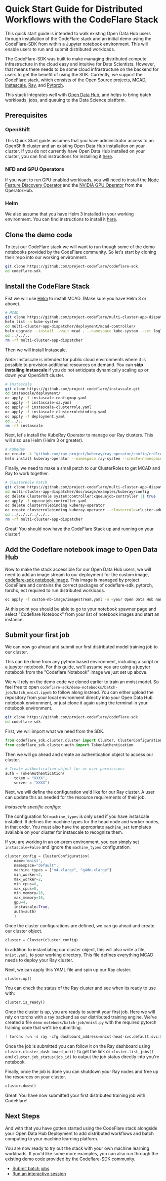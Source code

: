 # Quick Start Guide for Distributed Workflows with the CodeFlare Stack 


This quick start guide is intended to walk existing Open Data Hub users through installation of the CodeFlare stack and an initial demo using the CodeFlare-SDK from within a Jupyter notebook environment. This will enable users to run and submit distributed workloads.  

The CodeFlare-SDK was built to make managing distributed compute infrastructure in the cloud easy and intuitive for Data Scientists. However, that means there needs to be some cloud infrastructure on the backend for users to get the benefit of using the SDK. Currently, we support the CodeFlare stack, which consists of the Open Source projects, [MCAD](https://github.com/project-codeflare/multi-cluster-app-dispatcher), [Instascale](https://github.com/project-codeflare/instascale), [Ray](https://www.ray.io/), and [Pytorch](https://pytorch.org/).

This stack integrates well with [Open Data Hub](https://opendatahub.io/), and helps to bring batch workloads, jobs, and queuing to the Data Science platform. 


## Prerequisites

### OpenShift

This Quick Start guide assumes that you have administrator access to an OpenShift cluster and an existing Open Data Hub installation on your cluster. If you do not currently have Open Data Hub installed on your cluster, you can find instructions for installing it [here](https://opendatahub.io/docs/getting-started/quick-installation.html). 


### NFD and GPU Operators

If you want to run GPU enabled workloads, you will need to install the [Node Feature Discovery Operator](https://github.com/openshift/cluster-nfd-operator) and the [NVIDIA GPU Operator](https://github.com/NVIDIA/gpu-operator) from the OperatorHub. 

### Helm

We also assume that you have Helm 3 installed in your working environment. You can find instructions to install it [here](https://helm.sh/docs/intro/install/).   


## Clone the demo code

To test our CodeFlare stack we will want to run though some of the demo notebooks provided by the CodeFlare community. So let's start by cloning their repo into our working environment.

```bash 
git clone https://github.com/project-codeflare/codeflare-sdk
cd codeflare-sdk
```

## Install the CodeFlare Stack

Fist we will use [Helm](https://helm.sh/) to install MCAD. (Make sure you have Helm 3 or above).

```bash
# MCAD
git clone https://github.com/project-codeflare/multi-cluster-app-dispatcher.git 
helm list -n kube-system
cd multi-cluster-app-dispatcher/deployment/mcad-controller/
helm upgrade --install --wait mcad . --namespace kube-system --set loglevel=4 image.repository=quay.io/project-codeflare/mcad-controller --set image.tag=main-v1.29.50 --set image.pullPolicy=Always --set configMap.name=mcad-controller-configmap --set configMap.quotaEnabled='"false"' --set coscheduler.rbac.apiGroup="scheduling.sigs.k8s.io" --set coscheduler.rbac.resource="podgroups"
cd ../../..
rm -rf multi-cluster-app-dispatcher
```

Then we will install Instascale. 

_Note_: Instascale is intended for public cloud environments where it is possible to provision additional resources on demand. You can **skip installing Instascale** if you do not anticipate dynamically scaling up or down your OpenShift cluster.  

```bash
# Instascale
git clone https://github.com/project-codeflare/instascale.git
cd instascale/deployment/
oc apply -f instascale-configmap.yaml
oc apply -f instascale-sa.yaml
oc apply -f instascale-clusterrole.yaml
oc apply -f instascale-clusterrolebinding.yaml
oc apply -f deployment.yaml
cd ../..
rm -rf instascale
```
Next, let's install the KubeRay Operator to manage our Ray clusters. This will also use Helm (Helm 3 or greater).

```bash
# KubeRay
oc create -k "github.com/ray-project/kuberay/ray-operator/config/crd?ref=v0.3.0"
helm install kuberay-operator --namespace ray-system --create-namespace $(curl -s https://api.github.com/repos/ray-project/kuberay/releases/tags/v0.3.0 | grep '"browser_download_url":' | sort | grep -om1 'https.*helm-chart-kuberay-operator.*tgz')

```

Finally, we need to make a small patch to our ClusterRoles to get MCAD and Ray to work together.

```bash
# ClusterRole Patch
git clone https://github.com/project-codeflare/multi-cluster-app-dispatcher.git
cd multi-cluster-app-dispatcher/doc/usage/examples/kuberay/config
oc delete ClusterRole system:controller:xqueuejob-controller || true
oc apply -f xqueuejob-controller.yaml
oc delete clusterrolebinding kuberay-operator
oc create clusterrolebinding kuberay-operator --clusterrole=cluster-admin --user="system:serviceaccount:ray-system:kuberay-operator"
cd ../../../../../..
rm -rf multi-cluster-app-dispatcher
```

Great! You should now have the CodeFlare Stack up and running on your cluster! 


## Add the Codeflare notebook image to Open Data Hub 

Now to make the stack accessible for our Open Data Hub users, we will need to add an image stream to our deployment for the custom image, [codeflare-sdk notebook image](https://quay.io/repository/project-codeflare/notebook). This image is managed by project CodeFlare and contains the correct packages of codeflare-sdk, pytorch, torchx, ect required to run distributed workloads.  

```bash 
oc apply -f custom-nb-image/imagestream.yaml -n <your Open Data Hub namespace>
```

At this point you should be able to go to your notebook spawner page and select "Codeflare Notebook" from your list of notebook images and start an instance. 


## Submit your first job



We can now go ahead and submit our first distributed model training job to our cluster. 

This can be done from any python based environment, including a script or a jupyter notebook. For this guide, we'll assume you are using a jupyter notebook from the "Codeflare Notebook" image we just set up above. 

We will rely on the demo code we cloned earlier to train an mnist model. So feel free to open `codeflare-sdk/demo-notebooks/batch-job/batch_mnist.ipynb` to follow along instead. You can either upload the repository from your local environment directly into your Open Data Hub notebook environment, or just clone it again using the terminal in your notebook environment.

```bash
git clone https://github.com/project-codeflare/codeflare-sdk
cd codeflare-sdk
```


First, we will import what we need from the SDK.

```python
from codeflare_sdk.cluster.cluster import Cluster, ClusterConfiguration
from codeflare_sdk.cluster.auth import TokenAuthentication

```

Then we will go ahead and create an authentication object to access our cluster. 

```python
# Create authentication object for oc user permissions
auth = TokenAuthentication(
    token = "XXXX",
    server = "XXXX")

```

Next, we will define the configuration we'd like for our Ray cluster. A user can update this as needed for the resource requirements of their job. 

_Instascale specific configs:_

The configuration for `machine_types` is only used if you have instascale installed. It defines the machine types for the head node and worker nodes, in that order. You must also have the appropriate `machine_set` templates available on your cluster for instascale to recognize them. 

If you are working in an on-prem environment, you can simply set `instascale=False` and ignore the `machine_types` configuration. 

```python
cluster_config = ClusterConfiguration(
    name='mnist', 
    namespace="default", 
    machine_types = ["m4.xlarge", "g4dn.xlarge"]
    min_worker=2, 
    max_worker=2, 
    min_cpus=8, 
    max_cpus=8, 
    min_memory=16, 
    max_memory=16, 
    gpu=4, 
    instascale=True, 
    auth=auth)
    )
```

Once the cluster configurations are defined, we can go ahead and create our cluster object. 

```python
cluster = Cluster(cluster_config)
```
In addition to instantiating our cluster object, this will also write a file, `mnist.yaml`, to your working directory. This file defines everything MCAD needs to deploy your Ray cluster.   

Next, we can apply this YAML file and spin up our Ray cluster. 
```python
cluster.up()
```

You can check the status of the Ray cluster and see when its ready to use with:

```Python
cluster.is_ready()
```

Once the cluster is up, you are ready to submit your first job. Here we will rely on torchx with a ray backend as our distributed training engine. We've created a file `demo-notebook/batch-job/mnist.py` with the required pytorch training code that we'll be submitting.  

```python
! torchx run -s ray -cfg dashboard_address=mnist-head-svc.default.svc:8265,requirements=requirements.txt dist.ddp -j 2x4 --gpu 4 --script mnist.py
```

Once the job is submitted you can follow it on the Ray dashboard using `cluster.cluster_dash board_uri()` to get the link or `cluster.list_jobs()` and `cluster.job_status(job_id)` to output the job status directly into you're notebook. 

Finally, once the job is done you can shutdown your Ray nodes and free up the resources on your cluster.

```python
cluster.down()
```

Great! You have now submitted your first distributed training job with CodeFlare!    

## Next Steps

And with that you have gotten started using the CodeFlare stack alongside your Open Data Hub Deployment to add distributed workflows and batch computing to your machine learning platform.

You are now ready to try out the stack with your own machine learning workloads. If you'd like some more examples, you can also run through the existing demo code provided by the Codeflare-SDK community. 

* [Submit batch jobs](https://github.com/project-codeflare/codeflare-sdk/tree/main/demo-notebooks/batch-job)
* [Run an interactive session](https://github.com/project-codeflare/codeflare-sdk/tree/main/demo-notebooks/interactive)
